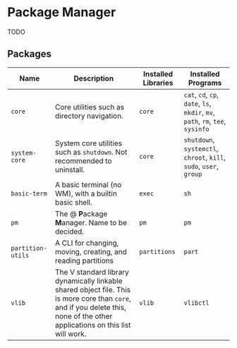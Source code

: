 # Package Manager

TODO

## Packages

| Name | Description | Installed Libraries | Installed Programs |
|--|--|--|--|
| `core` | Core utilities such as directory navigation. | `core` | `cat`, `cd`, `cp`, `date`, `ls`, `mkdir`, `mv`, `path`, `rm`, `tee`, `sysinfo` |
| `system-core` | System core utilities such as `shutdown`. Not recommended to uninstall. | `core` | `shutdown`, `systemctl`, `chroot`, `kill`, `sudo`, `user`, `group` |
| `basic-term` | A basic terminal (no WM), with a builtin basic shell. | `exec` | `sh` |
| `pm` | The @ **P**ackage **M**anager. Name to be decided. | `pm` | `pm` |
| `partition-utils` | A CLI for changing, moving, creating, and reading partitions | `partitions` | `part` |
| `vlib` | The V standard library dynamically linkable shared object file. This is more core than `core`, and if you delete this, none of the other applications on this list will work. | `vlib` | `vlibctl` |
